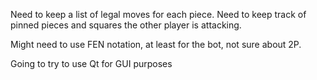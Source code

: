 Need to keep a list of legal moves for each piece.
Need to keep track of pinned pieces and squares the other player is attacking.

Might need to use FEN notation, at least for the bot, not sure about 2P.

Going to try to use Qt for GUI purposes
